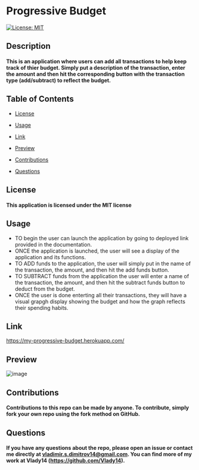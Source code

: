 # Progressive Budget

[![License: MIT](https://img.shields.io/badge/License-MIT-yellow.svg)](https://opensource.org/licenses/MIT)

## Description

#### This is an application where users can add all transactions to help keep track of thier budget. Simply put a description of the transaction, enter the amount and then hit the corresponding button with the transaction type (add/subtract) to reflect the budget.

## Table of Contents

* [License](#license)

* [Usage](#usage)

* [Link](#link)

* [Preview](#preview)

* [Contributions](#contributions)

* [Questions](#questions)

## License

#### This application is licensed under the MIT license

## Usage

*  TO begin the user can launch the application by going to deployed link provided in the documentation.
*  ONCE the application is launched, the user will see a display of the application and its functions.
* TO ADD funds to the application, the user will simply put in the name of the transaction, the amount, and then hit the add funds button.
* TO SUBTRACT funds from the application the user will enter a name of the transaction, the amount, and then hit the subtract funds button to deduct from the budget.
* ONCE the user is done enterting all their transactions, they will have a visual grapgh display showing the budget and how the graph reflects their spending habits.

## Link

https://my-progressive-budget.herokuapp.com/

## Preview
![image](https://user-images.githubusercontent.com/71519918/103329884-8379ae80-4a24-11eb-8abe-0c4bd4df770d.png)

## Contributions

#### Contributions to this repo can be made by anyone. To contribute, simply fork your own repo using the fork method on GitHub.

## Questions

#### If you have any questions about the repo, please open an issue or contact me directly at vladimir.s.dimitrov14@gmail.com. You can find more of my work at Vlady14 (https://github.com/Vlady14).
